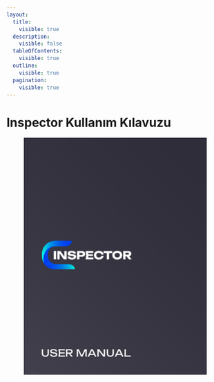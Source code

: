 ```yaml
---
layout:
  title:
    visible: true
  description:
    visible: false
  tableOfContents:
    visible: true
  outline:
    visible: true
  pagination:
    visible: true
---
```


# Inspector Kullanım Kılavuzu

<figure><img src=".gitbook/assets/image (1).png" alt=""><figcaption></figcaption></figure>
